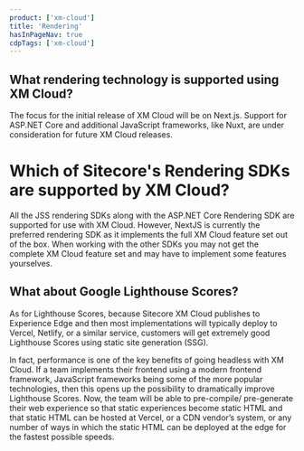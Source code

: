 ```yaml
---
product: ['xm-cloud']
title: 'Rendering'
hasInPageNav: true
cdpTags: ['xm-cloud']
---
```


## What rendering technology is supported using XM Cloud?

The focus for the initial release of XM Cloud will be on Next.js. Support for ASP.NET Core and additional JavaScript frameworks, like Nuxt, are under consideration for future XM Cloud releases.

# Which of Sitecore's Rendering SDKs are supported by XM Cloud?

All the JSS rendering SDKs along with the ASP.NET Core Rendering SDK are supported for use with XM Cloud. However, NextJS is currently the preferred rendering SDK as it implements the full XM Cloud feature set out of the box. When working with the other SDKs you may not get the complete XM Cloud feature set and may have to implement some features yourselves.

## What about Google Lighthouse Scores?

As for Lighthouse Scores, because Sitecore XM Cloud publishes to Experience Edge and then most implementations will typically deploy to Vercel, Netlify, or a similar service, customers will get extremely good Lighthouse Scores using static site generation (SSG).

In fact, performance is one of the key benefits of going headless with XM Cloud. If a team implements their frontend using a modern frontend framework, JavaScript frameworks being some of the more popular technologies, then this opens up the possibility to dramatically improve Lighthouse Scores. Now, the team will be able to pre-compile/ pre-generate their web experience so that static experiences become static HTML and that static HTML can be hosted at Vercel, or a CDN vendor’s system, or any number of ways in which the static HTML can be deployed at the edge for the fastest possible speeds.
